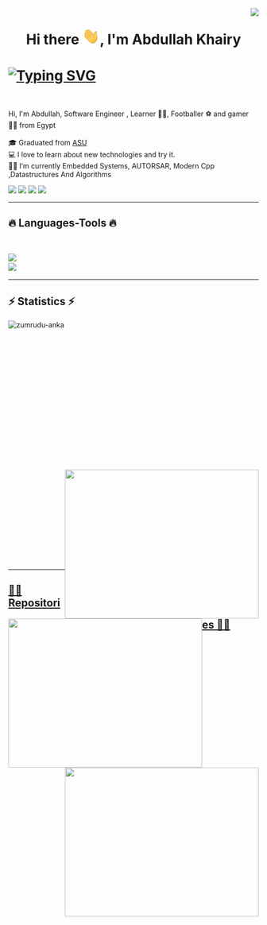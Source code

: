 <img align="right" src="https://visitor-badge.laobi.icu/badge?page_id=abdallahkhairy.abdallahkhairy">

<div align="center">
<h1 align="center">Hi there <img width="35" src="https://github.com/1999AZZAR/1999AZZAR/blob/main/resources/img/waving.gif">, I'm Abdullah Khairy</h1>
</div>



<h1 align="left">
    <a href="https://git.io/typing-svg"><img src="https://readme-typing-svg.herokuapp.com?font=Merriweather&weight=800&size=60&duration=700&pause=500&multiline=true&random=false&width=2500&height=500&lines=As+a+dedicated+software+engineer%2C;+I+thrive+on+creating+impactful+technologies+;that+blend+innovation+with+quality.+;My+passion+lies+in+pushing+the+boundaries+of+;what's+possible%2C++and+I+eagerly+embrace+;the+latest+advancements+in+technology+;to+contribute+to+the+progress+of+our+world." alt="Typing SVG" /></a>
  </a>
</h1>


<br>
<p align="left">
  Hi, I'm Abdullah, Software Engineer </>,  Learner 👨‍💻, Footballer ⚽ and  gamer 🦸‍♂️ from Egypt
  <br>
  <br>
  🎓 Graduated from <a href="https://www.daiict.ac.in/"> ASU </a>
  <br>
  💻 I love to learn about new technologies and try it.
  <br>
  🧑‍💼 I’m currently Embedded Systems, AUTORSAR, Modern Cpp ,Datastructures And Algorithms
  <br>
</p>

<div align="left"> 
  <a href="https://www.youtube.com/@abdullahkhairy98" target="_blank"><img src="https://img.shields.io/badge/YouTube-FF0000?style=for-the-badge&logo=youtube&logoColor=white" target="_blank"></a>
 <a href="https://discordapp.com/users/441035344784261131" target="_blank"><img src="https://img.shields.io/badge/Discord-7289DA?style=for-the-badge&logo=discord&logoColor=white" target="_blank"></a> 
  <a href = "mailto:abdullahkhairy98@gmail.com"><img src="https://img.shields.io/badge/-Gmail-%23333?style=for-the-badge&logo=gmail&logoColor=white" target="_blank"></a>
  <a href="https://www.linkedin.com/in/abdullahkhairy98/" target="_blank"><img src="https://img.shields.io/badge/-LinkedIn-%230077B5?style=for-the-badge&logo=linkedin&logoColor=white" target="_blank"></a> 
 
</div>

<hr>
<h2 align="left">🔥 Languages-Tools 🔥</h2>
<br>
<p align="left">
  <a href="https://skillicons.dev">
    <img src="https://skillicons.dev/icons?i=c,cpp,python,discord,cmake,bash,qt" /><br>
    <img src="https://skillicons.dev/icons?i=visualstudio,github,githubactions,linux,vscode" />

  </a>
<hr>

<!--
<div align="left">
  <h2>🐍 Snake eating my contribution 🐍</h2>
  <br>
  <img alt="snake eating my contribution" src="https://github.com/abdallahkhairy/abdallahkhairy/blob/output/github-contribution-grid-snake.svg">
  <br>
  <br>
  <br>
</div>
  <hr>
-->
<h2 align="left">⚡ Statistics ⚡</h2>
<p align=left>
  <div align=left>
    <a href="https://github.com/denvercoder1/github-readme-streak-stats" title="Go to Source">
      <img align="left" width=390 height = 300 src="https://github-readme-streak-stats.herokuapp.com/?user=abdallahkhairy&theme=react&border_color=eeeee4&hide_border=false" alt="zumrudu-anka" />
    </a>
    <a href="https://github.com/anuraghazra/github-readme-stats" title="Go to Source">
      <img align="right" width=390 height = 300 src="https://github-readme-stats.vercel.app/api?username=abdallahkhairy&show_icons=true&theme=react&border_color=eeeee4&hide_border=false" />
    </a>
  </div>
  <br><br><br><br><br><br><br><br><br>
  <div align=left>
    <a href="https://github.com/anuraghazra/github-readme-stats">
      <img width=390 height = 300 align="left" src="https://github-readme-stats.vercel.app/api/top-langs/?username=abdallahkhairy&hide=c%23,powershell,Mathematica,Ruby,SWIG,Objective-C,Objective-C%2b%2b&title_color=61dafb&text_color=ffffff&icon_color=61dafb&bg_color=20232a&langs_count=8&layout=compact&border_color=eeeee4&hide_border=false" />
    </a>
          <a href="https://github.com/anuraghazra/github-readme-stats">
      <img width=390  height = 300 align="right" src="https://github-readme-stats.vercel.app/api/top-langs/?username=abdallahkhairy&hide=c%23,powershell,Mathematica,SWIG,Ruby,Objective-C,Objective-C%2b%2b&title_color=61dafb&text_color=ffffff&icon_color=61dafb&bg_color=20232a&langs_count=8&layout=donut&border_color=eeeee4&hide_border=false" />
    </a>
  </div>
</p>
<br><br><br><br><br><br><br><br><br>
<br><br><br><br><br><br><br><br><br>
<hr>

<h2 align="left">
  <a href="https://github.com/abdallahkhairy?tab=repositories" title="Show Repositories">👨‍💻 Repositories 👨‍💻</a>
</h2>

